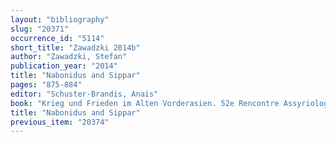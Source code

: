 ```yaml
---
layout: "bibliography"
slug: "20371"
occurrence_id: "5114"
short_title: "Zawadzki 2014b"
author: "Zawadzki, Stefan"
publication_year: "2014"
title: "Nabonidus and Sippar"
pages: "875-884"
editor: "Schuster-Brandis, Anais"
book: "Krieg und Frieden im Alten Vorderasien. 52e Rencontre Assyriologique Internationale. International Congress of Assyriology and Near Eastern Archaeology. Münster, 17.-21. Juli 2006, Alter Orient und Altes Testament 401 (Münster)"
title: "Nabonidus and Sippar"
previous_item: "20374"
---
```

